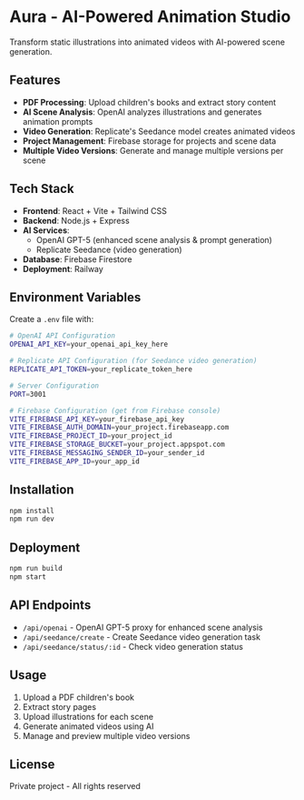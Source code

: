 # Aura - AI-Powered Animation Studio

Transform static illustrations into animated videos with AI-powered scene generation.

## Features

- **PDF Processing**: Upload children's books and extract story content
- **AI Scene Analysis**: OpenAI analyzes illustrations and generates animation prompts  
- **Video Generation**: Replicate's Seedance model creates animated videos
- **Project Management**: Firebase storage for projects and scene data
- **Multiple Video Versions**: Generate and manage multiple versions per scene

## Tech Stack

- **Frontend**: React + Vite + Tailwind CSS
- **Backend**: Node.js + Express
- **AI Services**: 
  - OpenAI GPT-5 (enhanced scene analysis & prompt generation)
  - Replicate Seedance (video generation)
- **Database**: Firebase Firestore
- **Deployment**: Railway

## Environment Variables

Create a `.env` file with:

```bash
# OpenAI API Configuration
OPENAI_API_KEY=your_openai_api_key_here

# Replicate API Configuration (for Seedance video generation)  
REPLICATE_API_TOKEN=your_replicate_token_here

# Server Configuration
PORT=3001

# Firebase Configuration (get from Firebase console)
VITE_FIREBASE_API_KEY=your_firebase_api_key
VITE_FIREBASE_AUTH_DOMAIN=your_project.firebaseapp.com
VITE_FIREBASE_PROJECT_ID=your_project_id
VITE_FIREBASE_STORAGE_BUCKET=your_project.appspot.com
VITE_FIREBASE_MESSAGING_SENDER_ID=your_sender_id
VITE_FIREBASE_APP_ID=your_app_id
```

## Installation

```bash
npm install
npm run dev
```

## Deployment

```bash
npm run build
npm start
```

## API Endpoints

- `/api/openai` - OpenAI GPT-5 proxy for enhanced scene analysis
- `/api/seedance/create` - Create Seedance video generation task
- `/api/seedance/status/:id` - Check video generation status

## Usage

1. Upload a PDF children's book
2. Extract story pages
3. Upload illustrations for each scene
4. Generate animated videos using AI
5. Manage and preview multiple video versions

## License

Private project - All rights reserved